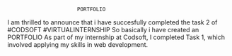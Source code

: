                           PORTFOLIO 
I am thrilled to announce that i have succesfully completed the task 2 of 
#CODSOFT #VIRTUALINTERNSHIP
So basically i have created an  PORTFOLIO As part of my internship at Codsoft,
I completed Task 1, which involved applying my skills in  web development. 

